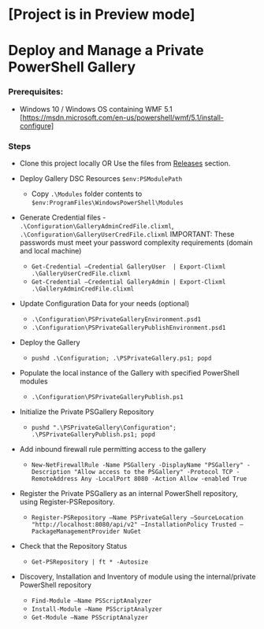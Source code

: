# [Project is in Preview mode]
# Deploy and Manage a Private PowerShell Gallery


### Prerequisites:
- Windows 10 / Windows OS containing WMF 5.1 [https://msdn.microsoft.com/en-us/powershell/wmf/5.1/install-configure]


### Steps
- Clone this project locally OR Use the files from [Releases](https://github.com/PowerShell/PSPrivateGallery/releases) section.
- Deploy Gallery DSC Resources ``$env:PSModulePath``
    - Copy ``.\Modules`` folder contents to ``$env:ProgramFiles\WindowsPowerShell\Modules``
- Generate Credential files - ``.\Configuration\GalleryAdminCredFile.clixml``, ``.\Configuration\GalleryUserCredFile.clixml`` IMPORTANT: These passwords must meet your password complexity requirements (domain and local machine)
    - `Get-Credential –Credential GalleryUser  | Export-Clixml .\GalleryUserCredFile.clixml `
    - `Get-Credential –Credential GalleryAdmin | Export-Clixml .\GalleryAdminCredFile.clixml `
- Update Configuration Data for your needs (optional)
    - ``.\Configuration\PSPrivateGalleryEnvironment.psd1``
    - ``.\Configuration\PSPrivateGalleryPublishEnvironment.psd1``
- Deploy the Gallery
    - ``pushd .\Configuration; .\PSPrivateGallery.ps1; popd``
- Populate the local instance of the Gallery with specified PowerShell modules
    - ``.\Configuration\PSPrivateGalleryPublish.ps1``

 - Initialize the Private PSGallery Repository
    - `pushd ".\PSPrivateGallery\Configuration"; .\PSPrivateGalleryPublish.ps1; popd`

 - Add inbound firewall rule permitting access to the gallery
   - `New-NetFirewallRule -Name PSGallery -DisplayName "PSGallery" -Description "Allow access to the PSGallery" -Protocol TCP -RemoteAddress Any -LocalPort 8080 -Action Allow -enabled True  `

 - Register the Private PSGallery as an internal PowerShell repository, using Register-PSRepository.
    - `Register-PSRepository –Name PSPrivateGallery –SourceLocation "http://localhost:8080/api/v2" –InstallationPolicy Trusted –PackageManagementProvider NuGet `
 
 - Check that the Repository Status
    - `Get-PSRepository | ft * -Autosize`

- Discovery, Installation and Inventory of module using the internal/private PowerShell repository
    - `Find-Module –Name PSScriptAnalyzer `
    - `Install-Module –Name PSScriptAnalyzer `
    - `Get-Module –Name PSScriptAnalyzer `

